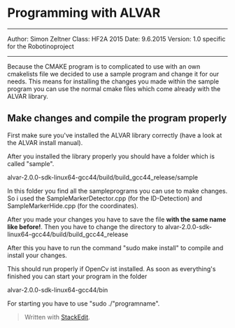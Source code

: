 
# Programming with ALVAR


----------
Author: Simon Zeltner 
Class: HF2A 2015
Date: 9.6.2015
Version: 1.0
specific for the Robotinoproject

----------

Because the CMAKE program is to complicated to use with an own cmakelists file we decided to use a sample program and change it for our needs. This means for installing the changes you made within the sample program you can use the normal cmake files which come already with the ALVAR library.

## Make changes and compile the program properly

First make sure you've installed the ALVAR library correctly (have a look at the ALVAR install manual).

After you installed the library properly you should have a folder which is called "sample".

alvar-2.0.0-sdk-linux64-gcc44/build/build_gcc44_release/sample

In this folder you find all the sampleprograms you can use to make changes. So i used the SampleMarkerDetector.cpp (for the ID-Detection) and SampleMarkerHide.cpp (for the coordinates).

After you made your changes you have to save the file **with the same name like before!**. Then you have to change the directory to 
alvar-2.0.0-sdk-linux64-gcc44/build/build_gcc44_release 

After this you have to run the command "sudo make install" to compile and install your changes. 

This should run properly if OpenCv ist installed. As soon as everything's finished you can start your program in the folder

alvar-2.0.0-sdk-linux64-gcc44/bin

For starting you have to use "sudo ./"programname".



> Written with [StackEdit](https://stackedit.io/).
